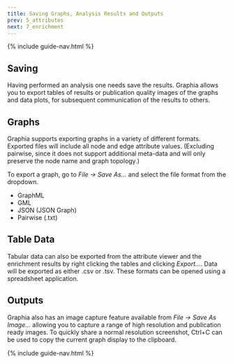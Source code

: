 ```yaml
---
title: Saving Graphs, Analysis Results and Outputs
prev: 5_attributes
next: 7_enrichment
---
```


{% include guide-nav.html %}

## Saving
Having performed an analysis one needs save the results. Graphia allows you to export tables of results or publication quality images of the graphs and data plots, for subsequent communication of the results to others.

## Graphs
Graphia supports exporting graphs in a variety of different formats. Exported files will include all node and edge attribute values. (Excluding pairwise, since it does not support additional meta-data and will only preserve the node name and graph topology.)

To export a graph, go to *File → Save As…* and select the file format from the dropdown.
- GraphML
- GML
- JSON (JSON Graph)
- Pairwise (.txt)

## Table Data
Tabular data can also be exported from the attribute viewer and the enrichment results by right clicking the tables and clicking *Export…*. Data will be exported as either .csv or .tsv. These formats can be opened using a spreadsheet application.

## Outputs
Graphia also has an image capture feature available from *File → Save As Image…* allowing you to capture a range of high resolution and publication ready images. To quickly share a normal resolution screenshot, Ctrl+C can be used to copy the current graph display to the clipboard.

{% include guide-nav.html %}
